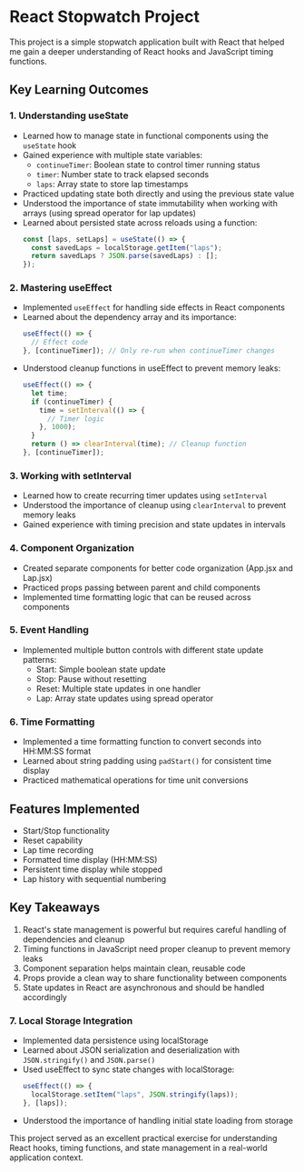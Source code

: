 # React Stopwatch Project

This project is a simple stopwatch application built with React that helped me gain a deeper understanding of React hooks and JavaScript timing functions.

## Key Learning Outcomes

### 1. Understanding useState
- Learned how to manage state in functional components using the `useState` hook
- Gained experience with multiple state variables:
  - `continueTimer`: Boolean state to control timer running status
  - `timer`: Number state to track elapsed seconds
  - `laps`: Array state to store lap timestamps
- Practiced updating state both directly and using the previous state value
- Understood the importance of state immutability when working with arrays (using spread operator for lap updates)
- Learned about persisted state across reloads using a function:
  ```jsx
  const [laps, setLaps] = useState(() => {
    const savedLaps = localStorage.getItem("laps");
    return savedLaps ? JSON.parse(savedLaps) : [];
  });
  ```

### 2. Mastering useEffect
- Implemented `useEffect` for handling side effects in React components
- Learned about the dependency array and its importance:
  ```jsx
  useEffect(() => {
    // Effect code
  }, [continueTimer]); // Only re-run when continueTimer changes
  ```
- Understood cleanup functions in useEffect to prevent memory leaks:
  ```jsx
  useEffect(() => {
    let time;
    if (continueTimer) {
      time = setInterval(() => {
        // Timer logic
      }, 1000);
    }
    return () => clearInterval(time); // Cleanup function
  }, [continueTimer]);
  ```

### 3. Working with setInterval
- Learned how to create recurring timer updates using `setInterval`
- Understood the importance of cleanup using `clearInterval` to prevent memory leaks
- Gained experience with timing precision and state updates in intervals

### 4. Component Organization
- Created separate components for better code organization (App.jsx and Lap.jsx)
- Practiced props passing between parent and child components
- Implemented time formatting logic that can be reused across components

### 5. Event Handling
- Implemented multiple button controls with different state update patterns:
  - Start: Simple boolean state update
  - Stop: Pause without resetting
  - Reset: Multiple state updates in one handler
  - Lap: Array state updates using spread operator

### 6. Time Formatting
- Implemented a time formatting function to convert seconds into HH:MM:SS format
- Learned about string padding using `padStart()` for consistent time display
- Practiced mathematical operations for time unit conversions

## Features Implemented
- Start/Stop functionality
- Reset capability
- Lap time recording
- Formatted time display (HH:MM:SS)
- Persistent time display while stopped
- Lap history with sequential numbering

## Key Takeaways
1. React's state management is powerful but requires careful handling of dependencies and cleanup
2. Timing functions in JavaScript need proper cleanup to prevent memory leaks
3. Component separation helps maintain clean, reusable code
4. Props provide a clean way to share functionality between components
5. State updates in React are asynchronous and should be handled accordingly

### 7. Local Storage Integration
- Implemented data persistence using localStorage
- Learned about JSON serialization and deserialization with `JSON.stringify()` and `JSON.parse()`
- Used useEffect to sync state changes with localStorage:
  ```jsx
  useEffect(() => {
    localStorage.setItem("laps", JSON.stringify(laps));
  }, [laps]);
  ```
- Understood the importance of handling initial state loading from storage

This project served as an excellent practical exercise for understanding React hooks, timing functions, and state management in a real-world application context.